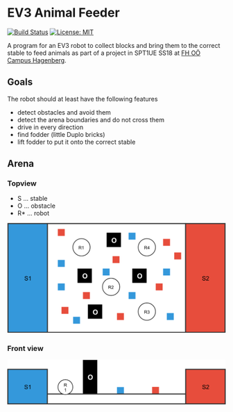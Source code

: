 # EV3 Animal Feeder

[![Build Status](https://travis-ci.com/ammerzon/ev3-animal-feeder.svg?token=4Kip5GQScgZEa2GStX8U&branch=master)](https://travis-ci.com/ammerzon/ev3-animal-feeder)
[![License: MIT](https://img.shields.io/badge/License-MIT-yellow.svg)](https://opensource.org/licenses/MIT)

A program for an EV3 robot to collect blocks and bring them to the correct stable to feed animals as part of a project in SPT1UE SS18 at [FH OÖ Campus Hagenberg](https://www.fh-ooe.at/en/hagenberg-campus).

## Goals
The robot should at least have the following features
* detect obstacles and avoid them
* detect the arena boundaries and do not cross them
* drive in every direction
* find fodder (little Duplo bricks)
* lift fodder to put it onto the correct stable

## Arena

### Topview

* S ... stable
* O ... obstacle
* R* ... robot

![](assets/arena_topview.png)

### Front view

![](assets/arena_front_view.png)